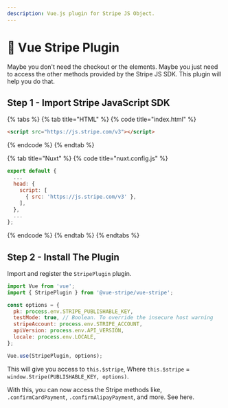 ```yaml
---
description: Vue.js plugin for Stripe JS Object.
---
```


# 🔌 Vue Stripe Plugin

Maybe you don't need the checkout or the elements. Maybe you just need to access the other methods provided by the Stripe JS SDK. This plugin will help you do that.

## Step 1 - Import Stripe JavaScript SDK

{% tabs %}
{% tab title="HTML" %}
{% code title="index.html" %}
```html
<script src="https://js.stripe.com/v3"></script>
```
{% endcode %}
{% endtab %}

{% tab title="Nuxt" %}
{% code title="nuxt.config.js" %}
```javascript
export default {
  ...
  head: {
    script: [
      { src: 'https://js.stripe.com/v3' },
    ],
  },
  ...
};
```
{% endcode %}
{% endtab %}
{% endtabs %}

## Step 2 - Install The Plugin

Import and register the `StripePlugin` plugin.

```javascript
import Vue from 'vue';
import { StripePlugin } from '@vue-stripe/vue-stripe';

const options = {
  pk: process.env.STRIPE_PUBLISHABLE_KEY,
  testMode: true, // Boolean. To override the insecure host warning
  stripeAccount: process.env.STRIPE_ACCOUNT,
  apiVersion: process.env.API_VERSION,
  locale: process.env.LOCALE,
};

Vue.use(StripePlugin, options);

```

This will give you access to `this.$stripe`, Where `this.$stripe` = `window.Stripe(PUBLISHABLE_KEY, options)`.

With this, you can now access the Stripe methods like, `.confirmCardPayment`, `.confirmAlipayPayment`, and more. See here.
